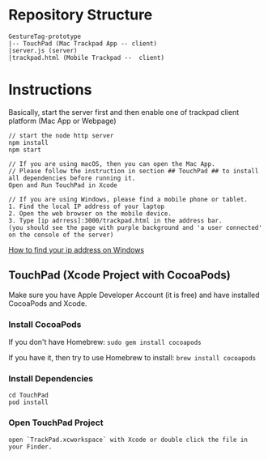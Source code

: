 # Repository Structure
```
GestureTag-prototype
|-- TouchPad (Mac Trackpad App -- client)
|server.js (server)
|trackpad.html (Mobile Trackpad --  client)
```

# Instructions
Basically, start the server first and then enable one of trackpad client platform (Mac App or Webpage)
```
// start the node http server
npm install
npm start

// If you are using macOS, then you can open the Mac App.
// Please follow the instruction in section ## TouchPad ## to install all dependencies before running it.  
Open and Run TouchPad in Xcode

// If you are using Windows, please find a mobile phone or tablet.
1. Find the local IP address of your laptop
2. Open the web browser on the mobile device.
3. Type [ip adrress]:3000/trackpad.html in the address bar.
(you should see the page with purple background and 'a user connected' on the console of the server)
```
[How to find your ip address on Windows](https://www.digitalcitizen.life/find-ip-address-windows)
## TouchPad (Xcode Project with CocoaPods)
Make sure you have Apple Developer Account (it is free) and have installed CocoaPods and Xcode.

### Install CocoaPods
If you don't have Homebrew:
`sudo gem install cocoapods`

If you have it, then try to use Homebrew to install:
``brew install cocoapods``

### Install Dependencies
```
cd TouchPad
pod install
```

### Open TouchPad Project
```
open `TrackPad.xcworkspace` with Xcode or double click the file in your Finder.
```
